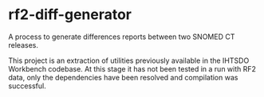 # rf2-diff-generator
A process to generate differences reports between two SNOMED CT releases.

This project is an extraction of utilities previously available in the IHTSDO Workbench codebase. At this stage it has not been tested in a run with RF2 data, only the dependencies have been resolved and compilation was successful.
